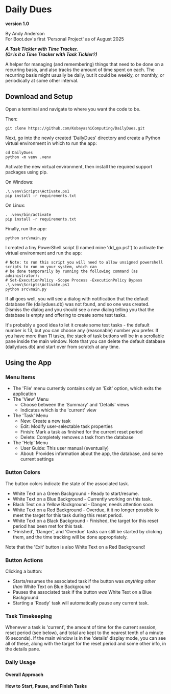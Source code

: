 # Daily Dues
**version 1.0**

By Andy Anderson  
For Boot.dev's first 'Personal Project' as of August 2025  

***A Task Tickler with Time Tracker.***  
***(Or is it a Time Tracker with Task Tickler?)***

A helper for managing (and remembering) things that need to be done on a recurring basis, and also tracks the amount of time spent on each. The recurring basis might usually be daily, but it could be weekly, or monthly, or periodically at some other interval.

## Download and Setup
Open a terminal and navigate to where you want the code to be. 

Then:
```
git clone https://github.com/KobayashiComputing/DailyDues.git
```
Next, go into the newly created 'DailyDues' directory and create a Python virtual environment in which to run the app:
```
cd DailyDues
python -m venv .venv
```
Activate the new virtual environment, then install the required support packages using pip. 

On Windows:
```
.\.venv\Scripts\Activate.ps1
pip install -r requirements.txt
```
On Linux:
```
. .venv/bin/activate
pip install -r requirements.txt
```

Finally, run the app:
```
python src\main.py
```

I created a tiny PowerShell script (I named mine 'dd_go.ps1') to activate the virtual environment and run the app:
```
# Note: to run this script you will need to allow unsigned powershell scripts to run on your system, which can 
# be done temporarily by running the following command (as administrator):
# Set-ExecutionPolicy -Scope Process -ExecutionPolicy Bypass
.\.venv\Scripts\Activate.ps1
python src\main.py
```

If all goes well, you will see a dialog with notification that the default database file (dailydues.db) was not found, and so one was created. Dismiss the dialog and you should see a new dialog telling you that the database is empty and offering to create some test tasks. 

It's probably a good idea to let it create some test tasks - the default number is 13, but you can choose any (reasonable) number you prefer. If you have more than 11 tasks, the stack of task buttons will be in a scrollable pane inside the main window. Note that you can delete the default database (dailydues.db) and start over from scratch at any time.

## Using the App
### Menu Items
- The 'File' menu currently contains only an 'Exit' option, which exits the application
- The 'View' Menu
    - Choose between the 'Summary' and 'Details' views
    - Indicates which is the 'current' view
- The 'Task' Menu
    - New: Create a new task
    - Edit: Modify user-selectable task properties
    - Finish: Mark a task as finished for the current reset period
    - Delete: Completely removes a task from the database
- The 'Help' Menu
    - User Guide: This user manual (eventually)
    - About: Provides information about the app, the database, and some current settings 

### Button Colors
The button colors indicate the state of the associated task. 
- White Text on a Green Background - Ready to start/resume.
- White Text on a Blue Background - Currently working on this task.
- Black Text on a Yellow Background - Danger, needs attention soon.
- White Text on a Red Background - Overdue, it it no longer possible to meet the target for this task during this reset period.
- White Text on a Black Background - Finished, the target for this reset period has been met for this task.
- 'Finished', 'Danger', and 'Overdue' tasks can still be started by clicking them, and the time tracking will be done appropriately.

Note that the 'Exit' button is also White Text on a Red Background!

### Button Actions
Clicking a button:
- Starts/resumes the associated task if the button was *anything other than* White Text on Blue Background
- Pauses the associated task if the button *was* White Text on a Blue Background
- Starting a 'Ready' task will automatically pause any current task. 

### Task Timekeeping
Whenever a task is 'current', the amount of time for the current session, reset period (see below), and total are kept to the nearest tenth of a minute (6 seconds). If the main window is in the 'details' display mode, you can see all of these, along with the target for the reset period and some other info, in the details pane. 

### Daily Usage
#### Overall Approach
#### How to Start, Pause, and Finish Tasks
